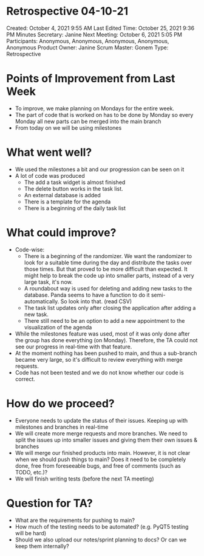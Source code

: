 # Retrospective 04-10-21

Created: October 4, 2021 9:55 AM
Last Edited Time: October 25, 2021 9:36 PM
Minutes Secretary: Janine
Next Meeting: October 6, 2021 5:05 PM
Participants: Anonymous, Anonymous, Anonymous, Anonymous, Anonymous
Product Owner: Janine
Scrum Master: Gonem
Type: Retrospective

# Points of Improvement from Last Week

- To improve, we make planning on Mondays for the entire week.
- The part of code that is worked on has to be done by Monday so every Monday all new parts can be merged into the main branch
- From today on we will be using milestones

# **What went well?**

- We used the milestones a bit and our progression can be seen on it
- A lot of code was produced
    - The add a task widget is almost finished
    - The delete button works in the task list.
    - An external database is added
    - There is a template for the agenda
    - There is a beginning of the daily task list

# What could improve?

- Code-wise:
    - There is a beginning of the randomizer. We want the randomizer to look for a suitable time during the day and distribute the tasks over those times. But that proved to be more difficult than expected. It might help to break the code up into smaller parts, instead of a very large task, it's now.
    - A roundabout way is used for deleting and adding new tasks to the database. Panda seems to have a function to do it semi-automatically. So look into that. (read CSV)
    - The task list updates only after closing the application after adding a new task.
    - There still need to be an option to add a new appointment to the visualization of the agenda
- While the milestones feature was used, most of it was only done after the group has done everything (on Monday). Therefore, the TA could not see our progress in real-time with that feature.
- At the moment nothing has been pushed to main, and thus a sub-branch became very large, so it's difficult to review everything with merge requests.
- Code has not been tested and we do not know whether our code is correct.

# How do we proceed?

- Everyone needs to update the status of their issues. Keeping up with milestones and branches in real-time
- We will create more merge requests and more branches. We need to split the issues up into smaller issues and giving them their own issues & branches
- We will merge our finished products into main. However, it is not clear when we should push things to main? Does it need to be completely done, free from foreseeable bugs, and free of comments (such as TODO, etc.)?
- We will finish writing tests (before the next TA meeting)

# Question for TA?

- What are the requirements for pushing to main?
- How much of the testing needs to be automated? (e.g. PyQT5 testing will be hard)
- Should we also upload our notes/sprint planning to docs? Or can we keep them internally?